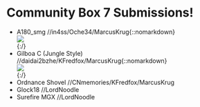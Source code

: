 # Community Box 7 Submissions!
* A180_smg //in4ss/Oche34/MarcusKrug{::nomarkdown}<div class="hudiv"><img id=“hud_a180_smg” class="rothud" src="https://github.com/rwr-community-dev/CB7/raw/master/textures/hud_a180_smg.png"></div>{:/}
* Gilboa C (Jungle Style) //daidai2bzhe/KFredfox/MarcusKrug{::nomarkdown}<div class="hudiv"><img id=“hud_gilboa_c” class="rothud" src="https://github.com/rwr-community-dev/CB7/raw/master/textures/hud_gilboa_c.png"></div>{:/}
* Ordnance Shovel //CNmemories/KFredfox/MarcusKrug
* Glock18 //LordNoodle
* Surefire MGX //LordNoodle
